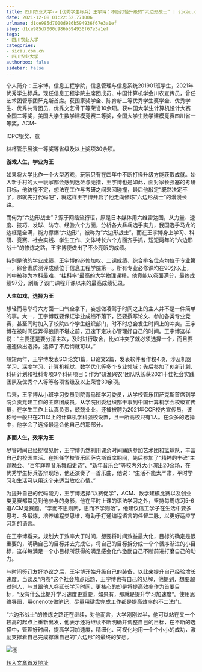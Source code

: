 ```yaml
---
title: 四川农业大学->【优秀学生标兵】王宇博：不断打怪升级的“六边形战士” | sicau.com.cn
date: 2021-12-08 01:22:52.771006
urlname: d1ce985d7000d986b594936f67e3a1ef
slug: d1ce985d7000d986b594936f67e3a1ef
tags: 
- 四川农业大学
categories:
- sicau.com.cn
- 四川农业大学
authorbox: false
sidebar: false
---
```

个人简介：王宇博，信息工程学院，信息管理与信息系统201901班学生，2021年优秀学生标兵，现任信息工程学院主席团成员、中国计算机学会川农宣传员，曾任艺术团管乐团萨克斯首席。获国家奖学金、陈育新二等优秀学生奖学金、优秀学生、优秀共青团员、优秀文艺骨干等荣誉10余项。获中国大学生计算机设计大赛全国二等奖，美国大学生数学建模竞赛二等奖，全国大学生数学建模竞赛四川省一等奖，ACM-

ICPC银奖、意
<!--more-->
林杯管乐展演一等奖等省级及以上奖项30余项。

**游戏人生，学业为王**

如果将大学比作一个大型游戏，玩家只有在四年中不断打怪升级方能获取成就。始入新手村的大一玩家都会感到迷茫与无措，王宇博也是如此，面对家长强塞的考研目标，他彷徨不定，想法在工作与考研之间来回碰撞，最后他敲定“既然决定不了，那就先打代码吧”，就这样王宇博开启了他走向修炼“六边形战士”的漫漫长路。

而何为“六边形战士”？源于网络流行语，原是日本媒体用六维雷达图，从力量、速度、技巧、发球、防守、经验六个方面，分析各大乒乓选手实力，我国选手马龙的边框是全满，能力撑爆“六边形”，被称为“六边形战士”。而在王宇博身上学习、科研、竞赛、社会实践、学生工作、文体特长六个方面齐手抓，短短两年的“六边形战士”的修炼之路，王宇博便做出了不少亮眼的成绩。

特别是他的学业成绩，王宇博的必修加权、二课成绩、综合排名位点均位于专业第一，综合素质测评成绩位于信息工程学院第一。所有专业必修课均在90分以上，其中被称为本科最难，“挂科率”最高的大学物理课程，他竟能以卷面满分，最终成绩97分，刷新了该门课程开课以来的最高成绩记录。

**人生如戏，选择为王**

想轻而易举将六方面一口气全拿下，妄想做凌驾于时间之上的主人并不是一件简单的事。大一，王宇博既要保证学业成绩不落下，还要撰写论文、参加各类专业竞赛，甚至同时加入了校院四个学生组织部门，时不时总会发生时间上的冲突。王宇博在被时间逗弄得狼狈不堪之前，迅速下定决心管理好自己的时间。王宇博这样说：“主要还是要分清主次，及时进行取舍，比如冲突了就必须选择一个，而且要迅速做出选择，选择了不后悔就可以。”

短短两年，王宇博发表SCI论文1篇，EI论文2篇，发表软件著作权4项，涉及机器学习、深度学习、计算机视觉、数学优化等多个专业领域；先后参加了创新计划、科研计划和社科专项3个科研项目；作为“研渔兴农”团队队长获2021十佳社会实践团队及优秀个人等等各项省级及以上荣誉30余项。

后来，王宇博从小班学习委员到院青马班学习委员，从学校管乐团萨克斯首席到学院负责党建工作的主席团成员，从学院团委组织部干事到中国计算机学会校级宣传员，在学生工作上认真负责，兢兢业业，还被被聘为2021年CCF校内宣传员，该称号一般只在211以上的计算机学科强校设置，且一所高校只有1人。在众多的选择中，他学会了选择最适合他自己的那部分。

**多面人生，效率为王**

尽管时间已经捉襟见肘，王宇博仍然利用课余时间踊跃参加艺术团和篮球队，丰富自己的校园生活。在担任学校管乐团萨克斯首席期间，先后参加了“精神的丰碑”主题晚会、“百年辉煌音乐舞蹈史诗”、“新年音乐会”等校内外大小演出20余场，在优秀学生标兵答辩现场，他还演奏了一首乐曲，他说：“生活不能太严肃，平时学习和生活可以用这个来适当放松心情。”

为提升自己的代码能力，王宇博选择“以赛促学”，ACM、数学建模比赛以及创业类竞赛都常见到他参与的身影，他在平时上课的语法学习之外，坚持每周练习5-6道ACM竞赛题。“学而不思则罔，思而不学则殆”，他建议信工学子在生活中要多思考、多锻炼，培养编程类思维，有助于打通编程语言的任督二脉，以更好适应学习新的语言。

在王宇博看来，规划大于效率大于时间，想要将时间效益最大化，目标的确定是很重要的，明确自己的目标并去完成它，将自己的目标拆分成一个个循序渐进的小目标，这样每满足一个小目标所获得的满足感会化作激励自己不断前进打磨自己的动力。

与时间签订友好协议之后，王宇博开始升级自己的装备，以此来提升自己经验增长速度。当谈及“内卷”这个社会热点话题，王宇博也有自己的见解，他提到，想要超过别人，与其跟他人卷延长学习时间，更核心的却是将提高效率作为首要目标，“没有什么比提升学习速度更重要，如果有，那就是提升学习加速度”。使用思维导图，用onenote做笔记，尽量用键盘完成工作都是提高效率的不二法门。

“六边形战士”的修炼之路还在继续，对他而言，大学刚刚过半，他可以站在又一个较高的起点上重新出发，他表示还将继续不断明确并调整自己的目标，在不断的选择中，管理好时间，提高学习加速度，精细化、可视化地用一个个小小的成功，激励支撑着自己完成撑爆自己的“六边形”的最终的梦想。

![图](https://news.sicau.edu.cn/__local/B/1F/B2/4C7DD0A6B8F0177DBC5B1030B86_A0CB9D40_404E9.jpg)

[转入文章首发地址](https://news.sicau.edu.cn/info/1078/65898.htm)
